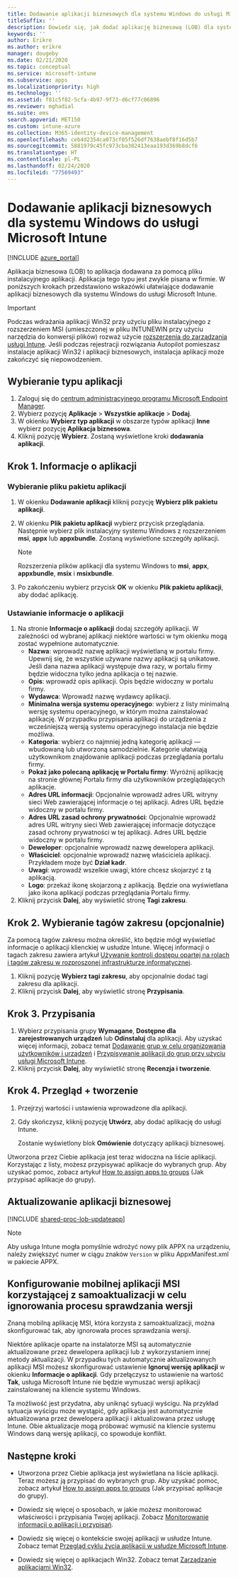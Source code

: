 ```yaml
---
title: Dodawanie aplikacji biznesowych dla systemu Windows do usługi Microsoft Intune
titleSuffix: ''
description: Dowiedz się, jak dodać aplikację biznesową (LOB) dla systemu Windows przy użyciu usługi Microsoft Intune.
keywords: ''
author: Erikre
ms.author: erikre
manager: dougeby
ms.date: 02/21/2020
ms.topic: conceptual
ms.service: microsoft-intune
ms.subservice: apps
ms.localizationpriority: high
ms.technology: ''
ms.assetid: f81c5f82-5cfa-4b97-9f73-d6cf77c06896
ms.reviewer: mghadial
ms.suite: ems
search.appverid: MET150
ms.custom: intune-azure
ms.collection: M365-identity-device-management
ms.openlocfilehash: ceb4d2354ca073cf05f526df7638aebf8f16d5b7
ms.sourcegitcommit: 5881979c45fc973cba382413eaa193d369b8dcf6
ms.translationtype: HT
ms.contentlocale: pl-PL
ms.lasthandoff: 02/24/2020
ms.locfileid: "77569493"
---
```

# <a name="add-a-windows-line-of-business-app-to-microsoft-intune"></a>Dodawanie aplikacji biznesowych dla systemu Windows do usługi Microsoft Intune

[!INCLUDE [azure_portal](../includes/azure_portal.md)]

Aplikacja biznesowa (LOB) to aplikacja dodawana za pomocą pliku instalacyjnego aplikacji. Aplikacja tego typu jest zwykle pisana w firmie. W poniższych krokach przedstawiono wskazówki ułatwiające dodawanie aplikacji biznesowych dla systemu Windows do usługi Microsoft Intune.

> [!IMPORTANT]
> Podczas wdrażania aplikacji Win32 przy użyciu pliku instalacyjnego z rozszerzeniem MSI (umieszczonej w pliku INTUNEWIN przy użyciu narzędzia do konwersji plików) rozważ użycie [rozszerzenia do zarządzania usługi Intune](../apps/intune-management-extension.md). Jeśli podczas rejestracji rozwiązania Autopilot pomieszasz instalacje aplikacji Win32 i aplikacji biznesowych, instalacja aplikacji może zakończyć się niepowodzeniem.  

## <a name="select-the-app-type"></a>Wybieranie typu aplikacji

1. Zaloguj się do [centrum administracyjnego programu Microsoft Endpoint Manager](https://go.microsoft.com/fwlink/?linkid=2109431).
2. Wybierz pozycję **Aplikacje** > **Wszystkie aplikacje** > **Dodaj**.
3. W okienku **Wybierz typ aplikacji** w obszarze typów aplikacji **Inne** wybierz pozycję **Aplikacja biznesowa**.
4. Kliknij pozycję **Wybierz**. Zostaną wyświetlone kroki **dodawania aplikacji**.

## <a name="step-1---app-information"></a>Krok 1. Informacje o aplikacji

### <a name="select-the-app-package-file"></a>Wybieranie pliku pakietu aplikacji

1. W okienku **Dodawanie aplikacji** kliknij pozycję **Wybierz plik pakietu aplikacji**. 
2. W okienku **Plik pakietu aplikacji** wybierz przycisk przeglądania. Następnie wybierz plik instalacyjny systemu Windows z rozszerzeniem **msi**, **appx** lub **appxbundle**.
   Zostaną wyświetlone szczegóły aplikacji.

    > [!NOTE]
    > Rozszerzenia plików aplikacji dla systemu Windows to **msi**, **appx**, **appxbundle**, **msix** i **msixbundle**.  

3. Po zakończeniu wybierz przycisk **OK** w okienku **Plik pakietu aplikacji**, aby dodać aplikację.

### <a name="set-app-information"></a>Ustawianie informacje o aplikacji

1. Na stronie **Informacje o aplikacji** dodaj szczegóły aplikacji. W zależności od wybranej aplikacji niektóre wartości w tym okienku mogą zostać wypełnione automatycznie.
    - **Nazwa**: wprowadź nazwę aplikacji wyświetlaną w portalu firmy. Upewnij się, że wszystkie używane nazwy aplikacji są unikatowe. Jeśli dana nazwa aplikacji występuje dwa razy, w portalu firmy będzie widoczna tylko jedna aplikacja o tej nazwie.
    - **Opis**: wprowadź opis aplikacji. Opis będzie widoczny w portalu firmy.
    - **Wydawca**: Wprowadź nazwę wydawcy aplikacji.
    - **Minimalna wersja systemu operacyjnego**: wybierz z listy minimalną wersję systemu operacyjnego, w którym można zainstalować aplikację. W przypadku przypisania aplikacji do urządzenia z wcześniejszą wersją systemu operacyjnego instalacja nie będzie możliwa.
    - **Kategoria**: wybierz co najmniej jedną kategorię aplikacji — wbudowaną lub utworzoną samodzielnie. Kategorie ułatwiają użytkownikom znajdowanie aplikacji podczas przeglądania portalu firmy.
    - **Pokaż jako polecaną aplikację w Portalu firmy**: Wyróżnij aplikację na stronie głównej Portalu firmy dla użytkowników przeglądających aplikacje.
    - **Adres URL informacji**: Opcjonalnie wprowadź adres URL witryny sieci Web zawierającej informacje o tej aplikacji. Adres URL będzie widoczny w portalu firmy.
    - **Adres URL zasad ochrony prywatności**: Opcjonalnie wprowadź adres URL witryny sieci Web zawierającej informacje dotyczące zasad ochrony prywatności w tej aplikacji. Adres URL będzie widoczny w portalu firmy.
    - **Deweloper**: opcjonalnie wprowadź nazwę dewelopera aplikacji.
    - **Właściciel**: opcjonalnie wprowadź nazwę właściciela aplikacji. Przykładem może być **Dział kadr**.
    - **Uwagi**: wprowadź wszelkie uwagi, które chcesz skojarzyć z tą aplikacją.
    - **Logo**: przekaż ikonę skojarzoną z aplikacją. Będzie ona wyświetlana jako ikona aplikacji podczas przeglądania Portalu firmy.
2. Kliknij przycisk **Dalej**, aby wyświetlić stronę **Tagi zakresu**.

## <a name="step-2---select-scope-tags-optional"></a>Krok 2. Wybieranie tagów zakresu (opcjonalnie)
Za pomocą tagów zakresu można określić, kto będzie mógł wyświetlać informacje o aplikacji klienckiej w usłudze Intune. Więcej informacji o tagach zakresu zawiera artykuł [Używanie kontroli dostępu opartej na rolach i tagów zakresu w rozproszonej infrastrukturze informatycznej](../fundamentals/scope-tags.md).

1. Kliknij pozycję **Wybierz tagi zakresu**, aby opcjonalnie dodać tagi zakresu dla aplikacji. 
2. Kliknij przycisk **Dalej**, aby wyświetlić stronę **Przypisania**.

## <a name="step-3---assignments"></a>Krok 3. Przypisania

1. Wybierz przypisania grupy **Wymagane**, **Dostępne dla zarejestrowanych urządzeń** lub **Odinstaluj** dla aplikacji. Aby uzyskać więcej informacji, zobacz temat [Dodawanie grup w celu organizowania użytkowników i urządzeń](~/fundamentals/groups-add.md) i [Przypisywanie aplikacji do grup przy użyciu usługi Microsoft Intune](apps-deploy.md).
2. Kliknij przycisk **Dalej**, aby wyświetlić stronę **Recenzja i tworzenie**. 

## <a name="step-4---review--create"></a>Krok 4. Przegląd + tworzenie

1. Przejrzyj wartości i ustawienia wprowadzone dla aplikacji.
2. Gdy skończysz, kliknij pozycję **Utwórz**, aby dodać aplikację do usługi Intune.

    Zostanie wyświetlony blok **Omówienie** dotyczący aplikacji biznesowej.

Utworzona przez Ciebie aplikacja jest teraz widoczna na liście aplikacji. Korzystając z listy, możesz przypisywać aplikacje do wybranych grup. Aby uzyskać pomoc, zobacz artykuł [How to assign apps to groups](apps-deploy.md) (Jak przypisać aplikacje do grupy).

## <a name="update-a-line-of-business-app"></a>Aktualizowanie aplikacji biznesowej

[!INCLUDE [shared-proc-lob-updateapp](../includes/shared-proc-lob-updateapp.md)]

   > [!NOTE]
   > Aby usługa Intune mogła pomyślnie wdrożyć nowy plik APPX na urządzeniu, należy zwiększyć numer w ciągu znaków `Version` w pliku AppxManifest.xml w pakiecie APPX.

## <a name="configure-a-self-updating-mobile-msi-app-to-ignore-the-version-check-process"></a>Konfigurowanie mobilnej aplikacji MSI korzystającej z samoaktualizacji w celu ignorowania procesu sprawdzania wersji

Znaną mobilną aplikację MSI, która korzysta z samoaktualizacji, można skonfigurować tak, aby ignorowała proces sprawdzania wersji.

Niektóre aplikacje oparte na instalatorze MSI są automatycznie aktualizowane przez dewelopera aplikacji lub z wykorzystaniem innej metody aktualizacji. W przypadku tych automatycznie aktualizowanych aplikacji MSI możesz skonfigurować ustawienie **Ignoruj wersję aplikacji** w okienku **Informacje o aplikacji**. Gdy przełączysz to ustawienie na wartość **Tak**, usługa Microsoft Intune nie będzie wymuszać wersji aplikacji zainstalowanej na kliencie systemu Windows.

Ta możliwość jest przydatna, aby uniknąć sytuacji wyścigu. Na przykład sytuacja wyścigu może wystąpić, gdy aplikacja jest automatycznie aktualizowana przez dewelopera aplikacji i aktualizowana przez usługę Intune. Obie aktualizacje mogą próbować wymusić na kliencie systemu Windows daną wersję aplikacji, co spowoduje konflikt.

## <a name="next-steps"></a>Następne kroki

- Utworzona przez Ciebie aplikacja jest wyświetlana na liście aplikacji. Teraz możesz ją przypisać do wybranych grup. Aby uzyskać pomoc, zobacz artykuł [How to assign apps to groups](apps-deploy.md) (Jak przypisać aplikacje do grupy).

- Dowiedz się więcej o sposobach, w jakie możesz monitorować właściwości i przypisania Twojej aplikacji. Zobacz [Monitorowanie informacji o aplikacji i przypisań](apps-monitor.md).

- Dowiedz się więcej o kontekście swojej aplikacji w usłudze Intune. Zobacz temat [Przegląd cyklu życia aplikacji w usłudze Microsoft Intune](app-lifecycle.md).

- Dowiedz się więcej o aplikacjach Win32. Zobacz temat [Zarządzanie aplikacjami Win32](~/apps/apps-win32-app-management.md).

